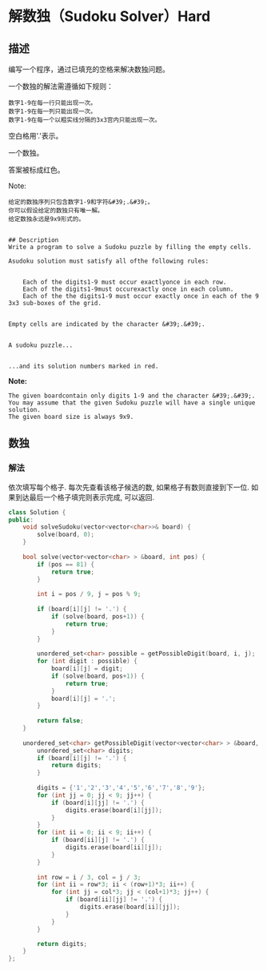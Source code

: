 # 解数独（Sudoku Solver）Hard
## 描述
编写一个程序，通过已填充的空格来解决数独问题。

一个数独的解法需遵循如下规则：


	数字1-9在每一行只能出现一次。
	数字1-9在每一列只能出现一次。
	数字1-9在每一个以粗实线分隔的3x3宫内只能出现一次。


空白格用&#39;.&#39;表示。



一个数独。



答案被标成红色。

Note:


	给定的数独序列只包含数字1-9和字符&#39;.&#39;。
	你可以假设给定的数独只有唯一解。
	给定数独永远是9x9形式的。
```

## Description
Write a program to solve a Sudoku puzzle by filling the empty cells.

Asudoku solution must satisfy all ofthe following rules:


	Each of the digits1-9 must occur exactlyonce in each row.
	Each of the digits1-9must occurexactly once in each column.
	Each of the the digits1-9 must occur exactly once in each of the 9 3x3 sub-boxes of the grid.


Empty cells are indicated by the character &#39;.&#39;.


A sudoku puzzle...


...and its solution numbers marked in red.
```
**Note:**



	The given boardcontain only digits 1-9 and the character &#39;.&#39;.
	You may assume that the given Sudoku puzzle will have a single unique solution.
	The given board size is always 9x9.



## 数独
### 解法
依次填写每个格子. 每次先查看该格子候选的数, 如果格子有数则直接到下一位. 如果到达最后一个格子填完则表示完成, 可以返回.
```c++
class Solution {
public:
    void solveSudoku(vector<vector<char>>& board) {
        solve(board, 0);
    }
    
    bool solve(vector<vector<char> > &board, int pos) {
        if (pos == 81) {
            return true;
        }
        
        int i = pos / 9, j = pos % 9;
        
        if (board[i][j] != '.') {
            if (solve(board, pos+1)) {
                return true;
            }
        }
        
        unordered_set<char> possible = getPossibleDigit(board, i, j);
        for (int digit : possible) {
            board[i][j] = digit;
            if (solve(board, pos+1)) {
                return true;
            }
            board[i][j] = '.';
        }
        
        return false;
    }
    
    unordered_set<char> getPossibleDigit(vector<vector<char> > &board, int i, int j) {
        unordered_set<char> digits;
        if (board[i][j] != '.') {
            return digits;
        }
        
        digits = {'1','2','3','4','5','6','7','8','9'};
        for (int jj = 0; jj < 9; jj++) {
            if (board[i][jj] != '.') {
                digits.erase(board[i][jj]);
            }
        }
        for (int ii = 0; ii < 9; ii++) {
            if (board[ii][j] != '.') {
                digits.erase(board[ii][j]);
            }
        }
        
        int row = i / 3, col = j / 3;
        for (int ii = row*3; ii < (row+1)*3; ii++) {
            for (int jj = col*3; jj < (col+1)*3; jj++) {
                if (board[ii][jj] != '.') {
                    digits.erase(board[ii][jj]);
                }
            }
        }

        return digits;
    }
};
```